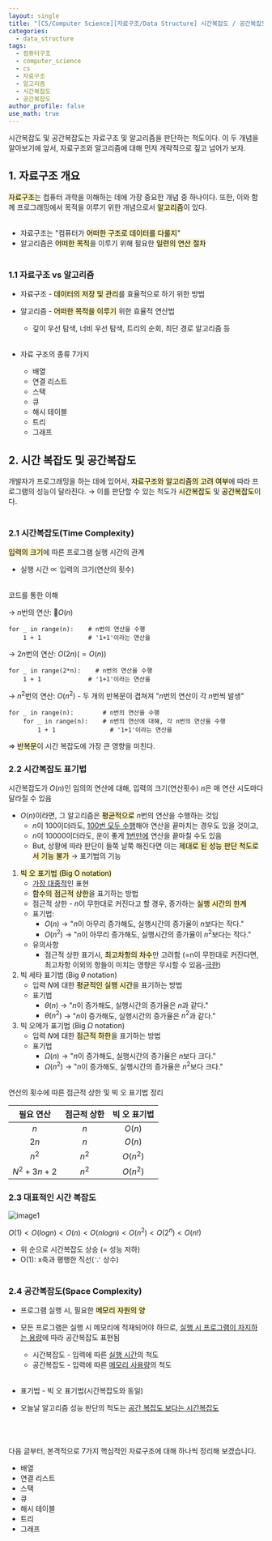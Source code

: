 ```yaml
---
layout: single
title: "[CS/Computer Science][자료구조/Data Structure] 시간복잡도 / 공간복잡도"
categories:
  - data_structure
tags:
  - 컴퓨터구조
  - computer_science
  - cs
  - 자료구조
  - 알고리즘
  - 시간복잡도
  - 공간복잡도
author_profile: false
use_math: true
---
```

시간복잡도 및 공간복잡도는 자료구조 및 알고리즘을 판단하는 척도이다.
이 두 개념을 알아보기에 앞서, 자료구조와 알고리즘에 대해 먼저 개략적으로 짚고 넘어가 보자.

## 1. 자료구조 개요
<mark style="background: #FFF3A3A6;">자료구조</mark>는 컴퓨터 과학을 이해하는 데에 가장 중요한 개념 중 하나이다.
또한, 이와 함께 프로그래밍에서 목적을 이루기 위한 개념으로서 <mark style="background: #FFF3A3A6;">알고리즘</mark>이 있다.<br><br>
- 자료구조는 "컴퓨터가 <mark style="background: #FFF3A3A6;">어떠한 구조로 데이터를 다룰지</mark>"
- 알고리즘은 <mark style="background: #FFF3A3A6;">어떠한 목적</mark>을 이루기 위해 필요한 <mark style="background: #FFF3A3A6;">일련의 연산 절차</mark><br><br>

### 1.1 자료구조 vs 알고리즘
-  자료구조 - <mark style="background: #FFF3A3A6;">데이터의 저장 및 관리</mark>를 효율적으로 하기 위한 방법
- 알고리즘 - <mark style="background: #FFF3A3A6;">어떠한 목적을 이루기</mark> 위한 효율적 연산법
	- 깊이 우선 탐색, 너비 우선 탐색, 트리의 순회, 최단 경로 알고리즘 등<br><br>

- 자료 구조의 종류 7가지
	- 배열
	- 연결 리스트
	- 스택
	- 큐
	- 해시 테이블
	- 트리
	- 그래프

## 2. 시간 복잡도 및 공간복잡도
개발자가 프로그래밍을 하는 데에 있어서, <mark style="background: #FFF3A3A6;">자료구조와 알고리즘의 고려 여부</mark>에 따라 프로그램의 성능이 달라진다.
 → 이를 판단할 수 있는 척도가 <mark style="background: #FFF3A3A6;">시간복잡도</mark> 및 <mark style="background: #FFF3A3A6;">공간복잡도</mark>이다.<br><br>
 
### 2.1 시간복잡도(Time Complexity)
<mark style="background: #FFF3A3A6;">입력의 크기</mark>에 따른 프로그램 실행 시간의 관계
- 실행 시간 $\propto$  입력의 크기(연산의 횟수)<br><br>

코드를 통한 이해

 → $n$번의 연산: $O(n)$

```
for _ in range(n):    # n번의 연산을 수행
	1 + 1             # '1+1'이라는 연산을
```

 → $2n$번의 연산: $O(2n) (= O(n))$

```
for _ in range(2*n):    # n번의 연산을 수행
	1 + 1             # '1+1'이라는 연산을
```

 → $n^2$번의 연산: $O(n^2)$ - 두 개의 반복문이 겹쳐져 "$n$번의 연산이 각 $n$번씩 발생"

```
for _ in range(n):        # n번의 연산을 수행
	for _ in range(n):    # n번의 연산에 대해, 각 n번의 연산을 수행
		1 + 1               # '1+1'이라는 연산을
```

  ⇒ <mark style="background: #FFF3A3A6;">반복문</mark>이 시간 복잡도에 가장 큰 영향을 미친다.

### 2.2 시간복잡도 표기법
시간복잡도가 $O(n)$인 임의의 연산에 대해, 입력의 크기(연산횟수) $n$은 매 연산 시도마다 달라질 수 있음
- $O(n)$이라면, 그 알고리즘은 <mark style="background: #FFF3A3A6;">평균적으로</mark> $n$번의 연산을 수행하는 것임
	- $n$이 100이더라도, <u>100번 모두 수행</u>해야 연산을 끝마치는 경우도 있을 것이고,
	- $n$이 10000이더라도, 운이 좋게 <u>1번만에</u> 연산을 끝마칠 수도 있음
	- But, 상황에 따라 판단이 들쭉 날쭉 해진다면 이는 <mark style="background: #FFF3A3A6;">제대로 된 성능 판단 척도로서 기능 불가</mark>
	 → 표기법의 기능

1. <mark style="background: #FFF3A3A6;">빅 오 표기법 (Big O notation)</mark>
	- <u>가장 대중적</u>인 표현
	- <mark style="background: #FFF3A3A6;">함수의 점근적 상한</mark>을 표기하는 방법
	- 점근적 상한 - $n$이 무한대로 커진다고 할 경우, 증가하는 <mark style="background: #FFF3A3A6;">실행 시간의 한계</mark>
	- 표기법: 
		- $O(n)$ → "$n$이 아무리 증가해도, 실행시간의 증가율이 $n$보다는 작다."
		- $O(n^2)$ → "$n$이 아무리 증가해도, 실행시간의 증가율이 $n^2$보다는 작다."
	- 유의사항
		- 점근적 상한 표기시, <mark style="background: #FFF3A3A6;">최고차항의 차수</mark>만 고려함
		  (=n이 무한대로 커진다면, 최고차항 이외의 항들이 미치는 영향은 무시할 수 있음-<u>극한</u>)
2. 빅 세타 표기법 (Big $\theta$ notation)
	- 입력 $N$에 대한 <mark style="background: #FFF3A3A6;">평균적인 실행 시간</mark>을 표기하는 방법
	- 표기법
		- $\theta(n)$ → "$n$이 증가해도, 실행시간의 증가율은 $n$과 같다."
		- $\theta(n^2)$ → "$n$이 증가해도, 실행시간의 증가율은 $n^2$과 같다."
3. 빅 오메가 표기법 (Big $\Omega$ notation)
	- 입력 $N$에 대한 <mark style="background: #FFF3A3A6;">점근적 하한</mark>을 표기하는 방법
	- 표기법
		- $\Omega(n)$ → "$n$이 증가해도, 실행시간의 증가율은 $n$보다 크다."
		- $\Omega(n^2)$ → "$n$이 증가해도, 실행시간의 증가율은 $n^2$보다 크다."<br><br>

연산의 횟수에 따른 점근적 상한 및 빅 오 표기법 정리

|   필요 연산    | 점근적 상한 | 빅 오 표기법  |
| :--------: | :----: | :------: |
|    $n$     |  $n$   |  $O(n)$  |
|    $2n$    |  $n$   |  $O(n)$  |
|   $n^2$    | $n^2$  | $O(n^2)$ |
| $N^2+3n+2$ | $n^2$  | $O(n^2)$ |

### 2.3 대표적인 시간 복잡도

![image1](../../images/2025-03-18-cs_basic-4_1/image1.png)

$O(1) < O(log n) < O(n) < O(n log n) < O(n^2) < O(2^n) < O(n!)$ 
- 위 순으로 시간복잡도 상승
  (= 성능 저하)
- O(1): x축과 평행한 직선($\because$ 상수)<br><br>

### 2.4 공간복잡도(Space Complexity)
- 프로그램 실행 시, 필요한 <mark style="background: #FFF3A3A6;">메모리 자원의 양</mark>
- 모든 프로그램은 실행 시 메모리에 적재되어야 하므로, <u>실행 시 프로그램이 차지하는 용량</u>에 따라 공간복잡도 표현됨
	- 시간복잡도 - 입력에 따른 <u>실행 시간</u>의 척도
	- 공간복잡도 - 입력에 따른 <u>메모리 사용량</u>의 척도<br><br>

- 표기법 - 빅 오 표기법(시간복잡도와 동일)
- 오늘날 알고리즘 성능 판단의 척도는 <u>공간 복잡도 보다는 시간복잡도</u><br><br>
<br><br>

다음 글부터, 본격적으로 7가지 핵심적인 자료구조에 대해 하나씩 정리해 보겠습니다.
- 배열
- 연결 리스트
- 스택
- 큐
- 해시 테이블
- 트리
- 그래프